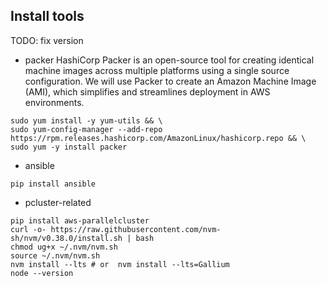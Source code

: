 ## Install tools

TODO: fix version
* packer
HashiCorp Packer is an open-source tool for creating identical machine images across multiple platforms using a single source configuration.
We will use Packer to create an Amazon Machine Image (AMI), which simplifies and streamlines deployment in AWS environments.
```
sudo yum install -y yum-utils && \
sudo yum-config-manager --add-repo https://rpm.releases.hashicorp.com/AmazonLinux/hashicorp.repo && \
sudo yum -y install packer
```
* ansible
```
pip install ansible
```
* pcluster-related

```
pip install aws-parallelcluster
curl -o- https://raw.githubusercontent.com/nvm-sh/nvm/v0.38.0/install.sh | bash
chmod ug+x ~/.nvm/nvm.sh
source ~/.nvm/nvm.sh
nvm install --lts # or  nvm install --lts=Gallium
node --version
```